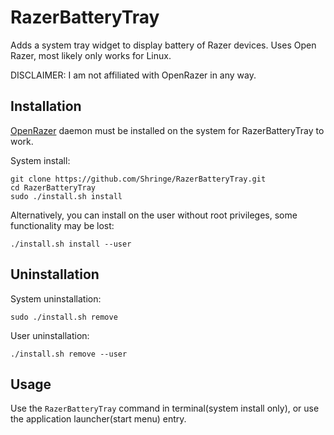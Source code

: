 # RazerBatteryTray
Adds a system tray widget to display battery of Razer devices. Uses Open Razer, most likely only works for Linux.

DISCLAIMER: I am not affiliated with OpenRazer in any way.

## Installation
[OpenRazer](https://openrazer.github.io/) daemon must be installed on the system for RazerBatteryTray to work.

System install:
```
git clone https://github.com/Shringe/RazerBatteryTray.git
cd RazerBatteryTray
sudo ./install.sh install 
```
Alternatively, you can install on the user without root privileges, some functionality may be lost:
```
./install.sh install --user
```

## Uninstallation
System uninstallation:
```
sudo ./install.sh remove
```

User uninstallation:
```
./install.sh remove --user
```

## Usage
Use the ```RazerBatteryTray``` command in terminal(system install only), or use the application launcher(start menu) entry.
